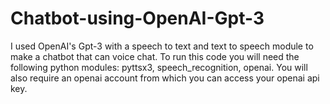 # Chatbot-using-OpenAI-Gpt-3
I used OpenAI's Gpt-3 with a speech to text and text to speech module to make a chatbot that can voice chat.
To run this code you will need the following python modules: pyttsx3, speech_recognition, openai. You will also require an openai account from which you can access your openai api key.
